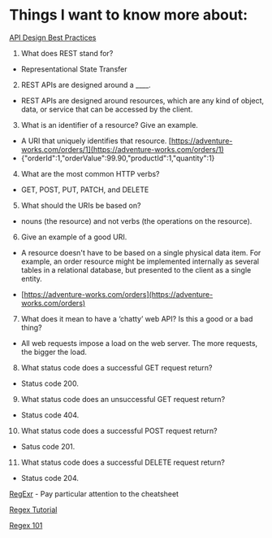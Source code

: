 # Things I want to know more about:


[API Design Best Practices](https://docs.microsoft.com/en-us/azure/architecture/best-practices/api-design)

1. What does REST stand for?

- Representational State Transfer

2. REST APIs are designed around a ____.

- REST APIs are designed around resources, which are any kind of object, data, or service that can be accessed by the client.

3. What is an identifier of a resource? Give an example.

- A URI that uniquely identifies that resource. [https://adventure-works.com/orders/1](https://adventure-works.com/orders/1)
- {"orderId":1,"orderValue":99.90,"productId":1,"quantity":1}

4. What are the most common HTTP verbs?

- GET, POST, PUT, PATCH, and DELETE

5. What should the URIs be based on?

- nouns (the resource) and not verbs (the operations on the resource).

6. Give an example of a good URI.

- A resource doesn't have to be based on a single physical data item. For example, an order resource might be implemented internally as several tables in a relational database, but presented to the client as a single entity.

- [https://adventure-works.com/orders](https://adventure-works.com/orders)


7. What does it mean to have a ‘chatty’ web API? Is this a good or a bad thing?

- All web requests impose a load on the web server. The more requests, the bigger the load.

8. What status code does a successful GET request return?

- Status code 200.

9. What status code does an unsuccessful GET request return?

- Status code 404.

10. What status code does a successful POST request return?

- Satus code 201.

11. What status code does a successful DELETE request return?

- Status code 204.

[RegExr](https://regexr.com/) - Pay particular attention to the cheatsheet

[Regex Tutorial](https://medium.com/factory-mind/regex-tutorial-a-simple-cheatsheet-by-examples-649dc1c3f285)

[Regex 101](https://regex101.com/)
